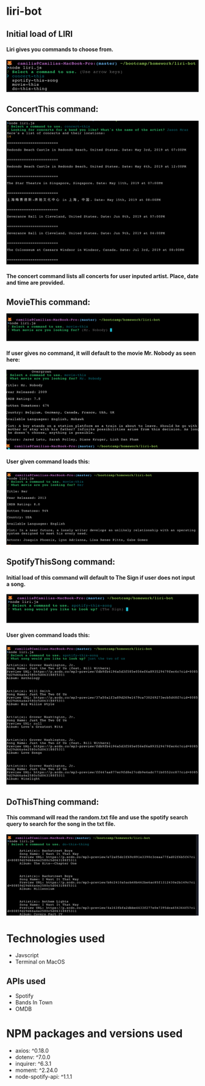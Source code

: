 # liri-bot

## Initial load of LIRI
#### Liri gives you commands to choose from. 
![Screenshot](https://raw.githubusercontent.com/camiliamzali/liri-bot/master/assets/screenshots/liri-initialize.png)

## ConcertThis command: 
![Screenshot](https://raw.githubusercontent.com/camiliamzali/liri-bot/master/assets/screenshots/concertThis%20display.png)

#### The concert command lists all concerts for user inputed artist. Place, date and time are provided.

## MovieThis command: 
![Screenshot](https://raw.githubusercontent.com/camiliamzali/liri-bot/master/assets/screenshots/movie-this%20initialize.png)

#### If user gives no command, it will default to the movie Mr. Nobody as seen here:
![Screenshot](https://raw.githubusercontent.com/camiliamzali/liri-bot/master/assets/screenshots/MrNobody.png)

#### User given command loads this: 
![Screenshot](https://raw.githubusercontent.com/camiliamzali/liri-bot/master/assets/screenshots/movie-this%20display.png)

## SpotifyThisSong command: 

#### Initial load of this command will default to The Sign if user does not input a song.
![Screenshot](https://raw.githubusercontent.com/camiliamzali/liri-bot/master/assets/screenshots/spotify-this-song%20initialize.png)

#### User given command loads this: 
![Screenshot](https://raw.githubusercontent.com/camiliamzali/liri-bot/master/assets/screenshots/spotify-this-song%20display.png)

## DoThisThing command: 
#### This command will read the random.txt file and use the spotify search query to search for the song in the txt file.
![Screenshot](https://raw.githubusercontent.com/camiliamzali/liri-bot/master/assets/screenshots/do%20this%20thing%20display.png)

# Technologies used
* Javscript
* Terminal on MacOS

## APIs used
* Spotify
* Bands In Town
* OMDB

# NPM packages and versions used
* axios: ^0.18.0
* dotenv: ^7.0.0
* inquirer: ^6.3.1
* moment: ^2.24.0
* node-spotify-api: ^1.1.1
